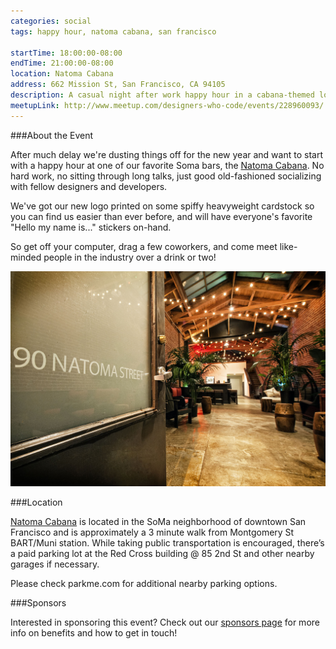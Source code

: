 ```yaml
---
categories: social
tags: happy hour, natoma cabana, san francisco

startTime: 18:00:00-08:00
endTime: 21:00:00-08:00
location: Natoma Cabana
address: 662 Mission St, San Francisco, CA 94105
description: A casual night after work happy hour in a cabana-themed lounge in central SOMA.
meetupLink: http://www.meetup.com/designers-who-code/events/228960093/
---
```


###About the Event

After much delay we're dusting things off for the new year and want to start with a happy hour at one of our favorite Soma bars, the [Natoma Cabana](http://www.natomacabana.com/). No hard work, no sitting through long talks, just good old-fashioned socializing with fellow designers and developers.

We've got our new logo printed on some spiffy heavyweight cardstock so you can find us easier than ever before, and will have everyone's favorite "Hello my name is..." stickers on-hand.

So get off your computer, drag a few coworkers, and come meet like-minded people in the industry over a drink or two!

![Natoma Cabana](/images/venue-natomacabana.jpg)

###Location

[Natoma Cabana](http://www.natomacabana.com/) is located in the SoMa neighborhood of downtown San Francisco and is approximately a 3 minute walk from Montgomery St BART/Muni station. While taking public transportation is encouraged, there’s a paid parking lot at the Red Cross building @ 85 2nd St and other nearby garages if necessary.

Please check parkme.com for additional nearby parking options.

###Sponsors

Interested in sponsoring this event? Check out our [sponsors page](/sponsors) for more info on benefits and how to get in touch! 